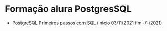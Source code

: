 # Formação alura PostgresSQL

* [PostgreSQL Primeiros passos com SQL](https://github.com/HenriqueCCdA/AluraFormacaoPostgreSQL/tree/master/PostgreSQL_primeiros_passos_com_SQL) (inicio 03/11/2021 fim -/-/2021)
